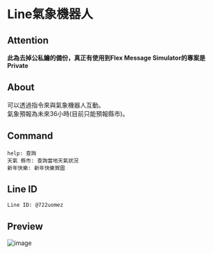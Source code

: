 ﻿# Line氣象機器人 
## **Attention**
**此為去掉公私鑰的備份，真正有使用到Flex Message Simulator的專案是Private**

## About  
可以透過指令來與氣象機器人互動。  
氣象預報為未來36小時(目前只能預報縣市)。
## Command  
```
help: 查詢  
天氣 縣市: 查詢當地天氣狀況  
新年快樂: 新年快樂賀圖
```

## Line ID  
```
Line ID: @722uomez
```

## Preview  
![image](https://github.com/suu0319/LineWeatherBot/assets/59763965/1ede85d1-0016-45f6-afd6-72512e07192b)
